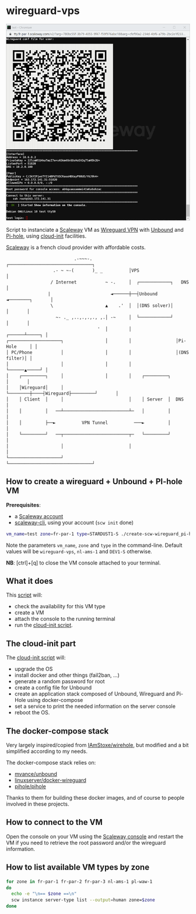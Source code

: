 # wireguard-vps

![screenshot](./assets/scw-wireguard.png)

Script to instanciate a [Scaleway](https://www.scaleway.com/) VM as [Wireguard VPN](https://www.wireguard.com/) with [Unbound](https://nlnetlabs.nl/projects/unbound/about/) and [Pi-hole](https://github.com/pi-hole), using [cloud-init](https://cloudinit.readthedocs.io/en/latest/) facilities.

[Scaleway](https://www.scaleway.com/) is a french cloud provider with affordable costs.

```
                          .-~~~-.              ┌────────────────────────────────┐
                  .- ~ ~-(       )_ _          │VPS                             │
                 / Internet           ~ -.     │  ┌────────────┐   DNS          │
                |                       ◄──────┼──┤Unbound     ◄────────┐       │
                 \                    ▲    .'  │  │(DNS solver)│        │       │
                   ~- ._ ,..,.,.,., ,.│ -~     │  └────────────┘        │       │
                                   '  │        │                 ┌──────┴─────┐ │
┌────────────────────┐                │        │                 │Pi-Hole     │ │
│ PC/Phone           │                │        │                 │(DNS filter)│ │
│                    │                │        │                 └──────▲─────┘ │
│    ┌─────────┐     │                │        │    ┌─────────┐         │       │
│    │Wireguard│     │                └────────┼────┤Wireguard├─────────┘       │
│    │ Client  │     │                         │    │ Server  │  DNS            │
│    │         │   ──┴─────────────────────────┴─   │         │                 │
│    │         ├──►          VPN Tunnel          ───►         │                 │
│    └─────────┘   ──┬─────────────────────────┬─   └─────────┘                 │
│                    │                         │                                │
└────────────────────┘                         └────────────────────────────────┘

```

## How to create a wireguard + Unbound + PI-hole VM

__Prerequisites__:
- a [Scaleway account](https://console.scaleway.com/register)
- [scaleway-cli](https://github.com/scaleway/scaleway-cli), using your account (`scw init` done)

```bash
vm_name=test zone=fr-par-1 type=STARDUST1-S ./create-scw-wireguard_pi-hole_unbound.sh
```

Note the parameters `vm_name`, `zone` and `type` in the command-line.
Default values will be `wireguard-vps`, `nl-ams-1` and `DEV1-S` otherwise.


__NB__: [ctrl]+[q] to close the VM console attached to your terminal.


## What it does

This [script](./create-scw-wireguard_pi-hole_unbound.sh) will:
- check the availability for this VM type
- create a VM
- attach the console to the running terminal
- run the [cloud-init script](./cloud-init/wireguard_pi-hole_unbound.sh).


## The cloud-init part

The [cloud-init script](./cloud-init/wireguard_pi-hole_unbound.sh) will:
- upgrade the OS
- install docker and other things (fail2ban, ...)
- generate a random password for root
- create a config file for Unbound
- create an application stack composed of Unbound, Wireguard and Pi-Hole using docker-compose
- set a service to print the needed information on the server console
- reboot the OS.


## The docker-compose stack

Very largely inspired/copied from [IAmStoxe/wirehole](https://github.com/IAmStoxe/wirehole), but modified and a bit simplified according to my needs.

The docker-compose stack relies on:
- [mvance/unbound](https://github.com/MatthewVance/unbound-docker)
- [linuxserver/docker-wireguard](https://github.com/linuxserver/docker-wireguard)
- [pihole/pihole](https://github.com/pi-hole/pi-hole)

Thanks to them for building these docker images, and of course to people involved in these projects.


## How to connect to the VM

Open the console on your VM using the [Scaleway console](https://console.scaleway.com/) and restart the VM if you need to retrieve the root password and/or the wireguard information.


## How to list available VM types by zone

```bash
for zone in fr-par-1 fr-par-2 fr-par-3 nl-ams-1 pl-waw-1
do
  echo -e "\n== $zone ==\n"
  scw instance server-type list --output=human zone=$zone
done
```
